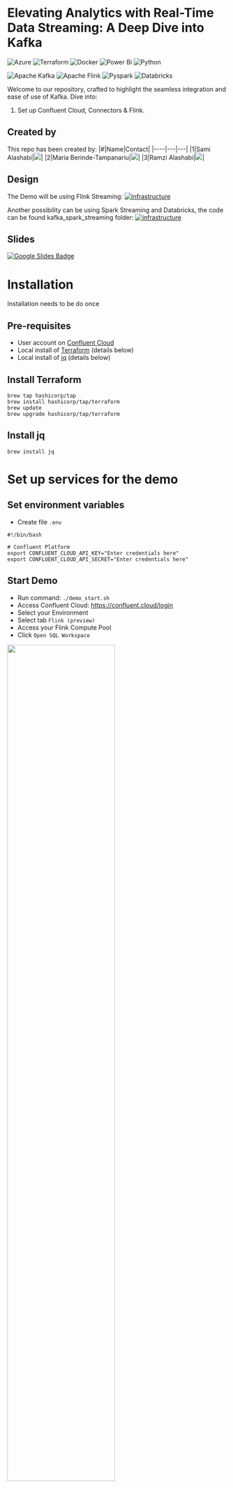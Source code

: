 # Elevating Analytics with Real-Time Data Streaming: A Deep Dive into Kafka
![Azure](https://img.shields.io/badge/azure-%230072C6.svg?style=for-the-badge&logo=microsoftazure&logoColor=white)
![Terraform](https://img.shields.io/badge/terraform-%235835CC.svg?style=for-the-badge&logo=terraform&logoColor=white)
![Docker](https://img.shields.io/badge/docker-%230db7ed.svg?style=for-the-badge&logo=docker&logoColor=white)
![Power Bi](https://img.shields.io/badge/power_bi-F2C811?style=for-the-badge&logo=powerbi&logoColor=black)
![Python](https://img.shields.io/badge/python-3670A0?style=for-the-badge&logo=python&logoColor=ffdd54)

![Apache Kafka](https://img.shields.io/badge/Apache%20Kafka-000?style=for-the-badge&logo=apachekafka)
![Apache Flink](https://img.shields.io/badge/Apache%20Flink-E6526F?style=for-the-badge&logo=Apache%20Flink&logoColor=white)
![Pyspark](https://img.shields.io/badge/Apache_Spark-FFFFFF?style=for-the-badge&logo=apachespark&logoColor=#E35A16)
![Databricks](https://img.shields.io/badge/Databricks-FF3621?style=for-the-badge&logo=Databricks&logoColor=white)



Welcome to our repository, crafted to highlight the seamless integration and ease of use of Kafka. Dive into:

1. Set up Confluent Cloud, Connectors & Flink.
<!-- 2. Set up Confluent Kafka Platform Locally -->


## Created by

This repo has been created by:
|#|Name|Contact|
|----|---|---|
|1|Sami Alashabi|[![](https://img.shields.io/badge/LinkedIn-0077B5?style=for-the-badge&logo=linkedin&logoColor=white)](https://www.linkedin.com/in/sami-alashabi)|
|2|Maria Berinde-Tampanariu|[![](https://img.shields.io/badge/LinkedIn-0077B5?style=for-the-badge&logo=linkedin&logoColor=white)](https://www.linkedin.com/in/maria-berinde-tampanariu)|
|3|Ramzi Alashabi|[![](https://img.shields.io/badge/LinkedIn-0077B5?style=for-the-badge&logo=linkedin&logoColor=white)](https://www.linkedin.com/in/ramzialashabi/)|



## Design
The Demo will be using Flink Streaming:
[![infrastructure](./docs/infrastructure.png)](https://app.cloudcraft.co/view/a1e84540-b924-4a33-b1c9-f8044601c945?key=3m40jn0enpfd2t90&interactive=true&embed=true)


Another possibility can be using Spark Streaming and Databricks, the code can be found kafka_spark_streaming folder:
[![infrastructure](./docs/infrastructure_option_2.png)](https://app.cloudcraft.co/view/a1e84540-b924-4a33-b1c9-f8044601c945?key=3m40jn0enpfd2t90&interactive=true&embed=true)

## Slides
[![Google Slides Badge](https://img.shields.io/badge/Google%20Slides-FBBC04?logo=googleslides&logoColor=000&style=for-the-badge)](https://docs.google.com/presentation/d/1lTWvNwJgJphgH6YUYEL9AiE-nlDidsqMNJF_MiJryl4/edit?exids=71471483,71471477&pli=1#slide=id.g1ea5efd3fa5_0_3148)


# Installation
Installation needs to be do once

## Pre-requisites
- User account on [Confluent Cloud](https://www.confluent.io/confluent-cloud/tryfree)
- Local install of [Terraform](https://www.terraform.io) (details below)
- Local install of [jq](https://jqlang.github.io/jq/download) (details below)

## Install Terraform
```
brew tap hashicorp/tap
brew install hashicorp/tap/terraform
brew update
brew upgrade hashicorp/tap/terraform
```

## Install jq
```
brew install jq
```

# Set up services for the demo

## Set environment variables
- Create file `.env`
```
#!/bin/bash

# Confluent Platform
export CONFLUENT_CLOUD_API_KEY="Enter credentials here"
export CONFLUENT_CLOUD_API_SECRET="Enter credentials here"
```
## Start Demo
- Run command: `./demo_start.sh`
- Access Confluent Cloud: https://confluent.cloud/login
- Select your Environment
- Select tab `Flink (preview)`
- Access your Flink Compute Pool
- Click `Open SQL Workspace`

<img src="docs/flinktTab.png" width="70%">


## Flink Compute Pool
- Select Catalog: `kafka_flink_demo_xx`
- Select Database: `cc-demo-cluster`

<img src="docs/flinkSQL.png" width="70%">

- Proceed to submit the below SQL queries (one at each tab):

```sql

---------------------------------------------------------------
-- Create table users (A topic with same name will be created)
---------------------------------------------------------------
CREATE TABLE `users` (
  `userid` INT,
  `fullname` STRING,
  `credit_card_last_four_digits` STRING,
  `gender` STRING,
  `email` STRING,  
  `ipaddress` STRING,
  `company` STRING,  
  `avg_credit_spend` DOUBLE
) WITH (
  'changelog.mode' = 'retract'
);

describe extended `users`;

--------------------------------------------------------------------------
-- Populate table users (You will see new messages published in the topic)
--------------------------------------------------------------------------
INSERT INTO `users` (`userid`, `fullname`,`credit_card_last_four_digits`, `gender`, `email`, `ipaddress`, `company`, `avg_credit_spend`) VALUES
(1, 'Ellen Ripley', '1234', 'Male', 'lhinemoor0@wix.com', '72.197.144.165', 'Dynabox', 2650.0),
(2, 'Tony Stark', '2345', 'Genderfluid', 'pmitchiner1@senate.gov', '13.246.111.16', 'Aivee', 4119.27),
(3, 'Vito Corleone', '3456', 'Male', 'ztownley2@mail.ru', '197.231.118.1', 'Fanoodle', 2119.76),
(4, 'Lara Croft', '4567', 'Female', 'jbarcroft3@t-online.de', '138.246.248.76', 'Yodo', 1271.58),
(5, 'Elisabeth Gentry', '5678', 'Female', 'egentry4@homestead.com', '236.176.123.77', 'Skaboo', 2783.47),
(6, 'Richart Bradfield', '6789', 'Male', 'rbradfield5@amazon.co.uk', '71.180.87.61', 'Meejo', 2154.45),
(7, 'Helene Hargrove', '7890', 'Female', 'hhargrove6@51.la', '240.88.89.167', 'Browsebug', 2333.36),
(8, 'Benji Geck', '8901', 'Male', 'bgeck7@sun.com', '250.2.253.193', 'Yombu', 3999.74),
(9, 'Jack Sparrow', '9012', 'Non-binary', 'gobrollachain8@technorati.com', '185.20.56.89', 'Einti', 3817.99),
(10, 'Elyn Cromarty', '0123', 'Female', 'ecromarty9@ask.com', '167.68.56.180', 'Shufflester', 5263.34),
(11, 'Hurley Cochrane', '1111', 'Male', 'hcochranea@businessinsider.com', '241.69.23.160', 'LiveZ', 4935.66),
(12, 'Marty McFly', '2876', 'Female', 'eyegorshinb@odnoklassniki.ru', '36.208.43.205', 'Blognation', 2796.26),
(13, 'John Wick', '3211', 'Male', 'fpymmc@oakley.com', '4.232.220.231', 'Realcube', 4050.23),
(14, 'Maximus Decimus Meridius', '4721', 'Female', 'pavramovichd@nhs.uk', '65.87.4.235', 'Vitz', 1637.76),
(15, 'Severus Snape', '5005', 'Female', 'cpinchbecke@cmu.edu', '7.26.91.164', 'Youopia', 5038.34),
(16, 'Jerrold Strugnell', '1616', 'Male', 'jstrugnellf@netvibes.com', '15.38.20.244', 'Devpoint', 2947.57);

select * from `users` LIMIT 16;

----------------------------------------------------------------------------
-- Create table credit-card-enriched (topic with same name will be created)
----------------------------------------------------------------------------
CREATE TABLE `credit-card-enriched` (
  `userid` INT,
  `credit_card_last_four_digits` STRING,
  `fullname` STRING,
  `gender` STRING,
  `email` STRING,  
  `ipaddress` STRING,
  `company` STRING,  
  `avg_credit_spend` DOUBLE,
  `amount` DOUBLE,
  `transaction_id` BIGINT,
  `timestamp` TIMESTAMP(0),
  WATERMARK FOR `timestamp` AS `timestamp` - INTERVAL '1' MINUTES
) WITH (
  'changelog.mode' = 'retract'
);

describe extended `credit-card-enriched`;

----------------------------------------------------------------------------------
-- Merge tables poc-credit-card-transactions and users (non-transactional) 
----------------------------------------------------------------------------------
INSERT INTO `credit-card-enriched` (`userid`, `credit_card_last_four_digits`, `fullname`, `gender`, `email`, `ipaddress`, `company`, `amount`, `avg_credit_spend`, `transaction_id`, `timestamp`)
SELECT
  u.`userid`,
  c.`credit_card_last_four_digits`,
  u.`fullname`,
  u.`gender`,
  u.`email`,
  u.`ipaddress`,
  u.`company`,
  c.`amount`,
  u.`avg_credit_spend`,
  c.`transaction_id`,
  c.`timestamp`
FROM
  `poc-credit-card-transactions` as c
LEFT JOIN `users` AS u
ON
  c.`credit_card_last_four_digits` = u.`credit_card_last_four_digits`;

select * from `credit-card-enriched`;


------------------------------------------------------------------------
-- Create table possible-fraud (topic with same name will be created)
------------------------------------------------------------------------
CREATE TABLE `possible-fraud` (
  `userid` INT,
  `credit_card_last_four_digits` STRING,
  `fullname` STRING,
  `gender` STRING,
  `email` STRING, 
  `timestamp` TIMESTAMP(0),
  `sum_amount` DOUBLE,
  `max_avg_credit_spend` DOUBLE,
  WATERMARK FOR `timestamp` AS `timestamp` - INTERVAL '1' MINUTES
) WITH (
  'changelog.mode' = 'retract'
);

describe extended `possible-fraud`;

-------------------------------------------------------------------------------------------------
-- Populate table possible-fraud (If sum of amount if greater than average credit card spend)
-------------------------------------------------------------------------------------------------
INSERT INTO `possible-fraud`
SELECT
  `userid`,
  `credit_card_last_four_digits`,
  `fullname`,
  `gender`,
  `email`,
  `window_start`,
   SUM(`amount`),
   MAX(`avg_credit_spend`)
FROM
  TABLE(
    TUMBLE(TABLE `credit-card-enriched`, DESCRIPTOR(`timestamp`), INTERVAL '30' SECONDS)
  )
GROUP BY `credit_card_last_four_digits`, `userid`, `fullname`, `gender`,`email`, `window_start`
HAVING
  SUM(`amount`) > MAX(`avg_credit_spend`);

select * from `possible-fraud`;

```

### Review Running Flink SQL statements
  - Access your Environment: `kafka_flink_demo-xx`
 - Select tab `Flink (preview)`
 - Select tab `Flink statements`
 - Filter by Status `Running` (see example below)
 <img src="docs/runningFlinkSQL.png" width="70%">

<!-- ### Table Model
[![See the Model]()](https://dbdiagram.io/e/655297567d8bbd64651b96b9/6552975f7d8bbd64651b975b) -->


## Stop Demo
- Run command: `./demo_stop.sh`


# Terraform Documentation
## Requirements

| Name | Version |
|------|---------|
| <a name="requirement_azurerm"></a> [azurerm](#requirement\_azurerm) | =3.0.0 |
| <a name="requirement_confluent"></a> [confluent](#requirement\_confluent) | 1.55.0 |
| <a name="requirement_random"></a> [random](#requirement\_random) | ~>3.0 |

## Providers

| Name | Version |
|------|---------|
| <a name="provider_azurerm"></a> [azurerm](#provider\_azurerm) | 3.0.0 |
| <a name="provider_confluent"></a> [confluent](#provider\_confluent) | 1.55.0 |
| <a name="provider_random"></a> [random](#provider\_random) | 3.5.1 |

## Resources

| Name | Type |
|------|------|
| [azurerm_dev_test_global_vm_shutdown_schedule.myschedule](https://registry.terraform.io/providers/hashicorp/azurerm/3.0.0/docs/resources/dev_test_global_vm_shutdown_schedule) | resource |
| [azurerm_network_interface.my_terraform_nic](https://registry.terraform.io/providers/hashicorp/azurerm/3.0.0/docs/resources/network_interface) | resource |
| [azurerm_network_interface_security_group_association.example](https://registry.terraform.io/providers/hashicorp/azurerm/3.0.0/docs/resources/network_interface_security_group_association) | resource |
| [azurerm_network_security_group.my_terraform_nsg](https://registry.terraform.io/providers/hashicorp/azurerm/3.0.0/docs/resources/network_security_group) | resource |
| [azurerm_public_ip.my_terraform_public_ip](https://registry.terraform.io/providers/hashicorp/azurerm/3.0.0/docs/resources/public_ip) | resource |
| [azurerm_storage_account.mystorage](https://registry.terraform.io/providers/hashicorp/azurerm/3.0.0/docs/resources/storage_account) | resource |
| [azurerm_storage_container.example](https://registry.terraform.io/providers/hashicorp/azurerm/3.0.0/docs/resources/storage_container) | resource |
| [azurerm_subnet.my_terraform_subnet](https://registry.terraform.io/providers/hashicorp/azurerm/3.0.0/docs/resources/subnet) | resource |
| [azurerm_virtual_network.my_terraform_network](https://registry.terraform.io/providers/hashicorp/azurerm/3.0.0/docs/resources/virtual_network) | resource |
| [azurerm_windows_virtual_machine.main](https://registry.terraform.io/providers/hashicorp/azurerm/3.0.0/docs/resources/windows_virtual_machine) | resource |
| [confluent_api_key.app_manager_kafka_cluster_key](https://registry.terraform.io/providers/confluentinc/confluent/1.55.0/docs/resources/api_key) | resource |
| [confluent_api_key.clients_kafka_cluster_key](https://registry.terraform.io/providers/confluentinc/confluent/1.55.0/docs/resources/api_key) | resource |
| [confluent_api_key.sr_cluster_key](https://registry.terraform.io/providers/confluentinc/confluent/1.55.0/docs/resources/api_key) | resource |
| [confluent_custom_connector_plugin.sink](https://registry.terraform.io/providers/confluentinc/confluent/1.55.0/docs/resources/custom_connector_plugin) | resource |
| [confluent_environment.cc_demo_env](https://registry.terraform.io/providers/confluentinc/confluent/1.55.0/docs/resources/environment) | resource |
| [confluent_flink_compute_pool.cc_flink_compute_pool](https://registry.terraform.io/providers/confluentinc/confluent/1.55.0/docs/resources/flink_compute_pool) | resource |
| [confluent_kafka_cluster.cc_kafka_cluster](https://registry.terraform.io/providers/confluentinc/confluent/1.55.0/docs/resources/kafka_cluster) | resource |
| [confluent_kafka_topic.credit_card](https://registry.terraform.io/providers/confluentinc/confluent/1.55.0/docs/resources/kafka_topic) | resource |
| [confluent_kafka_topic.pageviews](https://registry.terraform.io/providers/confluentinc/confluent/1.55.0/docs/resources/kafka_topic) | resource |
| [confluent_role_binding.app_manager_environment_admin](https://registry.terraform.io/providers/confluentinc/confluent/1.55.0/docs/resources/role_binding) | resource |
| [confluent_role_binding.clients_cluster_admin](https://registry.terraform.io/providers/confluentinc/confluent/1.55.0/docs/resources/role_binding) | resource |
| [confluent_role_binding.demo-rb](https://registry.terraform.io/providers/confluentinc/confluent/1.55.0/docs/resources/role_binding) | resource |
| [confluent_role_binding.sr_environment_admin](https://registry.terraform.io/providers/confluentinc/confluent/1.55.0/docs/resources/role_binding) | resource |
| [confluent_schema_registry_cluster.cc_sr_cluster](https://registry.terraform.io/providers/confluentinc/confluent/1.55.0/docs/resources/schema_registry_cluster) | resource |
| [confluent_service_account.app_manager](https://registry.terraform.io/providers/confluentinc/confluent/1.55.0/docs/resources/service_account) | resource |
| [confluent_service_account.clients](https://registry.terraform.io/providers/confluentinc/confluent/1.55.0/docs/resources/service_account) | resource |
| [confluent_service_account.connectors](https://registry.terraform.io/providers/confluentinc/confluent/1.55.0/docs/resources/service_account) | resource |
| [confluent_service_account.demo-sa](https://registry.terraform.io/providers/confluentinc/confluent/1.55.0/docs/resources/service_account) | resource |
| [confluent_service_account.sr](https://registry.terraform.io/providers/confluentinc/confluent/1.55.0/docs/resources/service_account) | resource |
| [confluent_tag.pii](https://registry.terraform.io/providers/confluentinc/confluent/1.55.0/docs/resources/tag) | resource |
| [random_id.id](https://registry.terraform.io/providers/hashicorp/random/latest/docs/resources/id) | resource |
| [random_pet.prefix](https://registry.terraform.io/providers/hashicorp/random/latest/docs/resources/pet) | resource |
| [azurerm_resource_group.demo](https://registry.terraform.io/providers/hashicorp/azurerm/3.0.0/docs/data-sources/resource_group) | data source |
| [confluent_schema_registry_region.cc_demo_sr](https://registry.terraform.io/providers/confluentinc/confluent/1.55.0/docs/data-sources/schema_registry_region) | data source |

## Inputs

| Name | Description | Type | Default | Required |
|------|-------------|------|---------|:--------:|
| <a name="input_admin_password"></a> [admin\_password](#input\_admin\_password) | n/a | `any` | n/a | yes |
| <a name="input_admin_username"></a> [admin\_username](#input\_admin\_username) | -------------------------------------------- Azure -------------------------------------------- | `any` | n/a | yes |
| <a name="input_cc_availability"></a> [cc\_availability](#input\_cc\_availability) | n/a | `string` | `"SINGLE_ZONE"` | no |
| <a name="input_cc_cloud_provider"></a> [cc\_cloud\_provider](#input\_cc\_cloud\_provider) | ---------------------------------------- Confluent Cloud Kafka cluster variables ---------------------------------------- | `string` | `"AWS"` | no |
| <a name="input_cc_cloud_region"></a> [cc\_cloud\_region](#input\_cc\_cloud\_region) | n/a | `string` | `"eu-central-1"` | no |
| <a name="input_cc_cluster_name"></a> [cc\_cluster\_name](#input\_cc\_cluster\_name) | n/a | `string` | `"cc_demo_cluster"` | no |
| <a name="input_cc_compute_pool_cfu"></a> [cc\_compute\_pool\_cfu](#input\_cc\_compute\_pool\_cfu) | n/a | `number` | `5` | no |
| <a name="input_cc_compute_pool_name"></a> [cc\_compute\_pool\_name](#input\_cc\_compute\_pool\_name) | n/a | `string` | `"cc_demo_flink"` | no |
| <a name="input_cc_dislay_name"></a> [cc\_dislay\_name](#input\_cc\_dislay\_name) | -------------------------------------------- Confluent Cloud Flink Compute Pool variables -------------------------------------------- | `string` | `"standard_compute_pool"` | no |
| <a name="input_cc_env_name"></a> [cc\_env\_name](#input\_cc\_env\_name) | n/a | `string` | `"kafka_flink_demo"` | no |
| <a name="input_sr_cloud_provider"></a> [sr\_cloud\_provider](#input\_sr\_cloud\_provider) | ------------------------------------------ Confluent Cloud Schema Registry variables ------------------------------------------ | `string` | `"AWS"` | no |
| <a name="input_sr_cloud_region"></a> [sr\_cloud\_region](#input\_sr\_cloud\_region) | n/a | `string` | `"eu-central-1"` | no |
| <a name="input_sr_package"></a> [sr\_package](#input\_sr\_package) | n/a | `string` | `"ESSENTIALS"` | no |

## Outputs

| Name | Description |
|------|-------------|
| <a name="output_cc_demo_env"></a> [cc\_demo\_env](#output\_cc\_demo\_env) | CC Environment |
| <a name="output_cc_demo_sa"></a> [cc\_demo\_sa](#output\_cc\_demo\_sa) | CC Service Account |
| <a name="output_cc_demo_sr"></a> [cc\_demo\_sr](#output\_cc\_demo\_sr) | CC Schema Registry Region |
| <a name="output_cc_kafka_cluster"></a> [cc\_kafka\_cluster](#output\_cc\_kafka\_cluster) | CC Kafka Cluster ID |
| <a name="output_cc_sr_cluster"></a> [cc\_sr\_cluster](#output\_cc\_sr\_cluster) | CC SR Cluster ID |
| <a name="output_id"></a> [id](#output\_id) | n/a |
